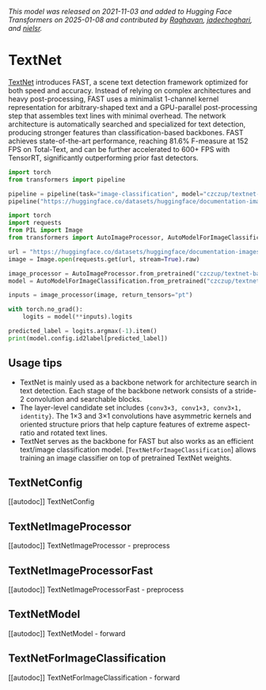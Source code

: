 <!--Copyright 2024 The HuggingFace Team. All rights reserved.

Licensed under the Apache License, Version 2.0 (the "License"); you may not use this file except in compliance with
the License. You may obtain a copy of the License at

http://www.apache.org/licenses/LICENSE-2.0

Unless required by applicable law or agreed to in writing, software distributed under the License is distributed on
an "AS IS" BASIS, WITHOUT WARRANTIES OR CONDITIONS OF ANY KIND, either express or implied. See the License for the
specific language governing permissions and limitations under the License.

⚠️ Note that this file is in Markdown but contain specific syntax for our doc-builder (similar to MDX) that may not be
rendered properly in your Markdown viewer.

-->
*This model was released on 2021-11-03 and added to Hugging Face Transformers on 2025-01-08 and contributed by [Raghavan](https://huggingface.co/Raghavan), [jadechoghari](https://huggingface.co/jadechoghari), and [nielsr](https://huggingface.co/nielsr).*

# TextNet

[TextNet](https://huggingface.co/papers/2111.02394) introduces FAST, a scene text detection framework optimized for both speed and accuracy. Instead of relying on complex architectures and heavy post-processing, FAST uses a minimalist 1-channel kernel representation for arbitrary-shaped text and a GPU-parallel post-processing step that assembles text lines with minimal overhead. The network architecture is automatically searched and specialized for text detection, producing stronger features than classification-based backbones. FAST achieves state-of-the-art performance, reaching 81.6% F-measure at 152 FPS on Total-Text, and can be further accelerated to 600+ FPS with TensorRT, significantly outperforming prior fast detectors.

<hfoptions id="usage">
<hfoption id="Pipeline">

```py
import torch
from transformers import pipeline

pipeline = pipeline(task="image-classification", model="czczup/textnet-base", dtype="auto")
pipeline("https://huggingface.co/datasets/huggingface/documentation-images/resolve/main/pipeline-cat-chonk.jpeg")
```

</hfoption>
<hfoption id="AutoModel">

```python
import torch
import requests
from PIL import Image
from transformers import AutoImageProcessor, AutoModelForImageClassification

url = "https://huggingface.co/datasets/huggingface/documentation-images/resolve/main/pipeline-cat-chonk.jpeg"
image = Image.open(requests.get(url, stream=True).raw)

image_processor = AutoImageProcessor.from_pretrained("czczup/textnet-base")
model = AutoModelForImageClassification.from_pretrained("czczup/textnet-base", dtype="auto")

inputs = image_processor(image, return_tensors="pt")

with torch.no_grad():
    logits = model(**inputs).logits

predicted_label = logits.argmax(-1).item()
print(model.config.id2label[predicted_label])
```

</hfoption>
</hfoptions>

## Usage tips

- TextNet is mainly used as a backbone network for architecture search in text detection. Each stage of the backbone network consists of a stride-2 convolution and searchable blocks.
- The layer-level candidate set includes `{conv3×3, conv1×3, conv3×1, identity}`. The 1×3 and 3×1 convolutions have asymmetric kernels and oriented structure priors that help capture features of extreme aspect-ratio and rotated text lines.
- TextNet serves as the backbone for FAST but also works as an efficient text/image classification model. [`TextNetForImageClassification`] allows training an image classifier on top of pretrained TextNet weights.

## TextNetConfig

[[autodoc]] TextNetConfig

## TextNetImageProcessor

[[autodoc]] TextNetImageProcessor
    - preprocess

## TextNetImageProcessorFast

[[autodoc]] TextNetImageProcessorFast
    - preprocess

## TextNetModel

[[autodoc]] TextNetModel
    - forward

## TextNetForImageClassification

[[autodoc]] TextNetForImageClassification
    - forward

